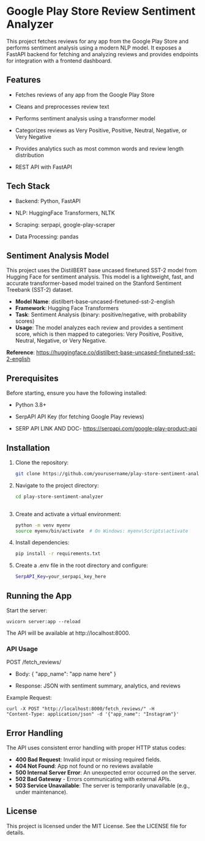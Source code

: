 # Google Play Store Review Sentiment Analyzer

This project fetches reviews for any app from the Google Play Store and performs sentiment analysis using a modern NLP model. It exposes a FastAPI backend for fetching and analyzing reviews and provides endpoints for integration with a frontend dashboard.

## Features

- Fetches reviews of any app from the Google Play Store

- Cleans and preprocesses review text

- Performs sentiment analysis using a transformer model

- Categorizes reviews as Very Positive, Positive, Neutral, Negative, or Very Negative

- Provides analytics such as most common words and review length distribution

- REST API with FastAPI

## Tech Stack

- Backend: Python, FastAPI

- NLP: HuggingFace Transformers, NLTK

- Scraping: serpapi, google-play-scraper

- Data Processing: pandas

## Sentiment Analysis Model
This project uses the DistilBERT base uncased finetuned SST-2 model from Hugging Face for sentiment analysis. This model is a lightweight, fast, and accurate transformer-based model trained on the Stanford Sentiment Treebank (SST-2) dataset.

- **Model Name**: distilbert-base-uncased-finetuned-sst-2-english
- **Framework**: Hugging Face Transformers
- **Task**: Sentiment Analysis (binary: positive/negative, with probability scores)
- **Usage**: The model analyzes each review and provides a sentiment score, which is then mapped to categories: Very Positive, Positive, Neutral, Negative, or Very Negative.
  
**Reference**: https://huggingface.co/distilbert-base-uncased-finetuned-sst-2-english

## Prerequisites

Before starting, ensure you have the following installed:

- Python 3.8+

- SerpAPI API Key (for fetching Google Play reviews)

- SERP API LINK AND DOC- https://serpapi.com/google-play-product-api

## Installation

1. Clone the repository:
   ```bash
   git clone https://github.com/yourusername/play-store-sentiment-analyzer.git

2. Navigate to the project directory:
   ```bash
   cd play-store-sentiment-analyzer
  
3. Create and activate a virtual environment:
   ```bash
   python -m venv myenv
   source myenv/bin/activate  # On Windows: myenv\Scripts\activate

4. Install dependencies:
    ```bash
    pip install -r requirements.txt
5. Create a .env file in the root directory and configure:
    ```bash
    SerpAPI_Key=your_serpapi_key_here

## Running the App

Start the server:

    uvicorn server:app --reload



The API will be available at http://localhost:8000.

### API Usage
POST /fetch_reviews/

- Body: { "app_name": "app name here" }

- Response: JSON with sentiment summary, analytics, and reviews

Example Request:

    curl -X POST "http://localhost:8000/fetch_reviews/" -H 
    "Content-Type: application/json" -d '{"app_name": "Instagram"}'


## Error Handling
The API uses consistent error handling with proper HTTP status codes:

- **400 Bad Request**: Invalid input or missing required fields.
- **404 Not Found**: App not found or no reviews available
- **500 Internal Server Error**: An unexpected error occurred on the server.
- **502 Bad Gateway** - Errors communicating with external APIs.
- **503 Service Unavailable**: The server is temporarily unavailable (e.g., under maintenance).



## License
This project is licensed under the MIT License. See the LICENSE file for details.

